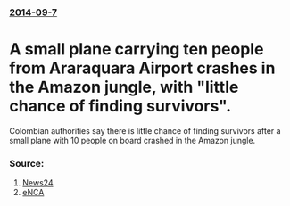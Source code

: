 ### [2014-09-7](/news/2014/09/7/index.md)

# A small plane carrying ten people from Araraquara Airport crashes in the Amazon jungle, with "little chance of finding survivors". 

Colombian authorities say there is little chance of finding survivors after a small plane with 10 people on board crashed in the Amazon jungle.


### Source:

1. [News24](http://www.news24.com/World/News/Colombia-plane-crashes-in-jungle-20140907)
2. [eNCA](http://www.enca.com/little-chances-finding-survivor-amazon-plane-crash)
